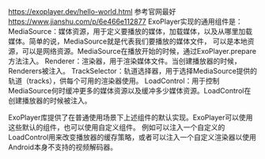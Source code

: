 
https://exoplayer.dev/hello-world.html 参考官网最好
https://www.jianshu.com/p/6e466e112877
ExoPlayer实现的通用组件是：
MediaSource：媒体资源，用于定义要播放的媒体，加载媒体，以及从哪里加载媒体。简单的说，MediaSource就是代表我们要播放的媒体文件，
   可以是本地资源，可以是网络资源。MediaSource在播放开始的时候，通过ExoPlayer.prepare方法注入。
Renderer：渲染器，用于渲染媒体文件。当创建播放器的时候，Renderers被注入。
TrackSelector：轨道选择器，用于选择MediaSource提供的轨道（tracks），供每个可用的渲染器使用。
LoadControl：用于控制MediaSource何时缓冲更多的媒体资源以及缓冲多少媒体资源。LoadControl在创建播放器的时候被注入。


ExoPlayer库提供了在普通使用场景下上述组件的默认实现。ExoPlayer可以使用这些默认的组件，也可以使用自定义组件。
   例如可以注入一个自定义的LoadControl用来改变播放器的缓存策略，或者可以注入一个自定义渲染器以使用Android本身不支持的视频解码器。
